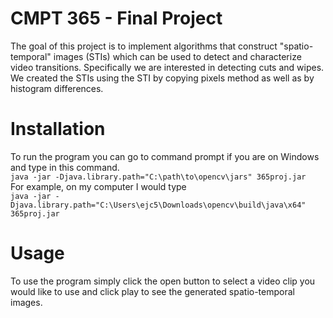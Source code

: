 # CMPT 365 - Final Project
The goal of this project is to implement algorithms that construct "spatio-temporal" images (STIs) which can be used to detect and characterize video transitions. Specifically we are interested in detecting cuts and wipes. We created the STIs using the STI by copying pixels method as well as by histogram differences.
# Installation
To run the program you can go to command prompt if you are on Windows and type in this command.  
`java -jar -Djava.library.path="C:\path\to\opencv\jars" 365proj.jar`  
For example, on my computer I would type  
`java -jar -Djava.library.path="C:\Users\ejc5\Downloads\opencv\build\java\x64" 365proj.jar`
# Usage
To use the program simply click the open button to select a video clip you would like to use and click play to see the generated spatio-temporal images.
